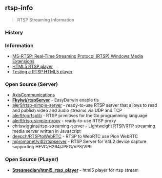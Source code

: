 ## rtsp-info
> RTSP Streaming Information


### History


### Information
- [MS-RTSP: Real-Time Streaming Protocol (RTSP) Windows Media Extensions](https://docs.microsoft.com/ko-kr/openspecs/windows_protocols/ms-rtsp/80928bae-fa7a-4006-83ce-0d1909eac0d8)
- [HTML5 RTSP player](https://flashphoner.com/ip-camera-streaming-via-rtsp-for-webrtc-and-websocket-browsers/)
- [Testing a RTSP HTML5 player](https://flashphoner.com/testing-rtsp-html5-player/)


### Open Source (Server)
- [AxisCommunications](https://github.com/AxisCommunications)
- [**Fkylwj/rtspServer**](https://github.com/Fkylwj/rtspServer) - EasyDarwin enable tls
- [aler9/rtsp-simple-server](https://github.com/aler9/rtsp-simple-server) - ready-to-use RTSP server that allows to read and publish video and audio streams via UDP and TCP
- [aler9/gortsplib](https://github.com/aler9/gortsplib) - RTSP primitives for the Go programming language
- [aler9/rtsp-simple-proxy](https://github.com/aler9/rtsp-simple-proxy) - ready-to-use RTSP proxy
- [chriswiggins/rtsp-streaming-server](https://github.com/chriswiggins/rtsp-streaming-server) - Lightweight RTSP/RTP streaming media server written in Javascript
- [deepch/RTSPtoWebRTC](https://github.com/deepch/RTSPtoWebRTC) - RTSP to WebRTC use Pion WebRTC
- [mpromonet/v4l2rtspserver](https://github.com/mpromonet/v4l2rtspserver) - RTSP Server for V4L2 device capture supporting HEVC/H264/JPEG/VP8/VP9



### Open Source (PLayer)
- [**Streamedian/html5_rtsp_player**](https://github.com/Streamedian/html5_rtsp_player) - html5 player for rtsp stream
